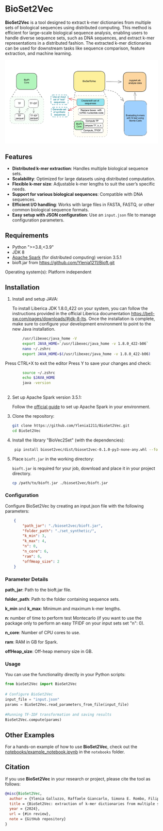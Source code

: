 # BioSet2Vec

**BioSet2Vec** is a tool designed to extract k-mer dictionaries from multiple sets of biological sequences using distributed computing. This method is efficient for large-scale biological sequence analysis, enabling users to handle diverse sequence sets, such as DNA sequences, and extract k-mer representations in a distributed fashion. The extracted k-mer dictionaries can be used for downstream tasks like sequence comparison, feature extraction, and machine learning.

![General Overview](doc/system.png)


## Features

- **Distributed k-mer extraction**: Handles multiple biological sequence sets.
- **Scalability**: Optimized for large datasets using distributed computation.
- **Flexible k-mer size**: Adjustable k-mer lengths to suit the user’s specific needs.
- **Support for various biological sequences**: Compatible with DNA sequences.
- **Efficient I/O handling**: Works with large files in FASTA, FASTQ, or other common biological sequence formats.
- **Easy setup with JSON configuration**: Use an `input.json` file to manage configuration parameters.

## Requirements

- Python ">=3.8,<3.9"
- JDK 8
- [Apache Spark](https://spark.apache.org/) (for distributed computing) version 3.5.1
- bioft.jar from https://github.com/Ylenia1211/Bioft.git

Operating system(s): Platform independent

## Installation

1. Install and setup JAVA:

    To install Liberica JDK 1.8.0_422 on your system, you can follow the instructions provided in the official Liberica documentation https://bell-sw.com/pages/downloads/#jdk-8-lts. Once the installation is complete, make sure to configure your development environment to point to the new Java installation.

```bash
        /usr/libexec/java_home -V
        export JAVA_HOME=`/usr/libexec/java_home -v 1.8.0_422-b06`
        nano ~/.zshrc
        export JAVA_HOME=$(/usr/libexec/java_home -v 1.8.0_422-b06)
```
Press CTRL+X to exit the editor Press Y to save your changes and check:
        
```bash        
        source ~/.zshrc
        echo $JAVA_HOME
        java -version
 
```
2. Set up Apache Spark version 3.5.1:

    Follow the [official guide](https://spark.apache.org/docs/latest/index.html) to set up Apache Spark in your environment.
   

4. Clone the repository:

    ```bash
    git clone https://github.com/Ylenia1211/BioSet2Vec.git
    cd BioSet2Vec
    ```

5. Install the library "BioVec2Set" (with the dependencies):

    ```bash
     pip install bioset2vec/dist/bioset2vec-0.1.0-py3-none-any.whl --force-reinstall
    ```
6. Place `bioft.jar` in the working directory:

   `bioft.jar` is required for your job, download and place it in your project directory.

   ```bash
   cp /path/to/bioft.jar ./bioset2vec/bioft.jar
   ```
### Configuration 
Configure BioSet2Vec by creating an input.json file with the following parameters:
```json
    {
        "path_jar": "./bioset2vec/bioft.jar",
        "folder_path": "./set_synthetic/",
        "k_min": 3,
        "k_max": 4,
        "n": 0, 
        "n_core": 6,
        "ram": 6,
        "offHeap_size": 2
    }
```

### Parameter Details

**path_jar**: Path to the bioft.jar file.

**folder_path**: Path to the folder containing sequence sets.

**k_min** and **k_max**: Minimum and maximum k-mer lengths.

**n**: number of time to perform test Montecarlo (if you want to use the package only to perform an easy TFIDF on your input sets set  "n": 0).

**n_core**: Number of CPU cores to use.

**ram**: RAM in GB for Spark.

**offHeap_size**: Off-heap memory size in GB.


### Usage


You can use the functionality directly in your Python scripts:

```python
from bioSet2Vec import BioSet2Vec

# Configure BioSet2Vec 
input_file = "input.json"
params = BioSet2Vec.read_parameters_from_file(input_file)

#Running TF-IDF transformation and saving results
BioSet2Vec.compute(params)
```
## Other Examples

For a hands-on example of how to use **BioSet2Vec**, check out the [notebooks/example_notebook.ipynb](notebooks/example_notebook.ipynb) in the `notebooks` folder.

## Citation

If you use **BioSet2Vec** in your research or project, please cite the tool as follows:

```bibtex
@misc{BioSet2Vec,
  author = {Ylenia Galluzzo, Raffaele Giancarlo, Simona E. Rombo, Filippo Utro},
  title = {BioSet2Vec: extraction of k-mer dictionaries from multiple sets of biological sequences in the distributed},
  year = {2024},
  url = {#in review},
  note = {GitHub repository}
}
